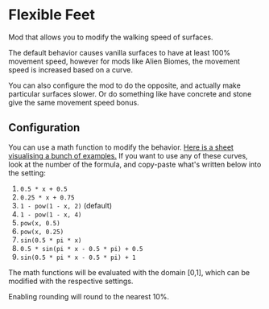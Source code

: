 # Flexible Feet

Mod that allows you to modify the walking speed of surfaces.

The default behavior causes vanilla surfaces to have at least 100% movement speed, however for mods like Alien Biomes, the movement speed is increased based on a curve.

You can also configure the mod to do the opposite, and actually make particular surfaces slower. Or do something like have concrete and stone give the same movement speed bonus.

## Configuration

You can use a math function to modify the behavior. [Here is a sheet visualising a bunch of examples.](https://www.desmos.com/calculator/hhm28qdg8l) If you want to use any of these curves, look at the number of the formula, and copy-paste what's written below into the setting:

1. `0.5 * x + 0.5`
2. `0.25 * x + 0.75`
3. `1 - pow(1 - x, 2)` (default)
4. `1 - pow(1 - x, 4)`
5. `pow(x, 0.5)`
6. `pow(x, 0.25)`
7. `sin(0.5 * pi * x)`
8. `0.5 * sin(pi * x - 0.5 * pi) + 0.5`
9. `sin(0.5 * pi * x - 0.5 * pi) + 1`

The math functions will be evaluated with the domain [0,1], which can be modified with the respective settings.

Enabling rounding will round to the nearest 10%.
